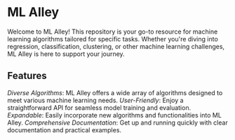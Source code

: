 # ML Alley
Welcome to ML Alley! This repository is your go-to resource for machine learning algorithms tailored for specific tasks. Whether you're diving into regression, classification, clustering, or other machine learning challenges, ML Alley is here to support your journey.

## Features

*Diverse Algorithms*: ML Alley offers a wide array of algorithms designed to meet various machine learning needs.
*User-Friendly*: Enjoy a straightforward API for seamless model training and evaluation.
*Expandable*: Easily incorporate new algorithms and functionalities into ML Alley.
*Comprehensive Documentation*: Get up and running quickly with clear documentation and practical examples.